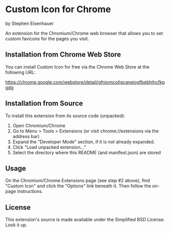 Custom Icon for Chrome
======================

by Stephen Eisenhauer

An extension for the Chromium/Chrome web browser that allows you to set custom favicons for the pages you visit.

Installation from Chrome Web Store
----------------------------------

You can install Custom Icon for free via the Chrome Web Store at the following URL:

https://chrome.google.com/webstore/detail/gfniomcoligcaneiogfbebhihcfkpgdg

Installation from Source
------------------------

To install this extension from its source code (unpacked):

1. Open Chromium/Chrome
2. Go to Menu > Tools > Extensions (or visit chrome://extensions via the address bar)
3. Expand the "Developer Mode" section, if it is not already expanded.
4. Click "Load unpacked extension..."
5. Select the directory where this README (and manifest.json) are stored

Usage
-----

On the Chromium/Chrome Extensions page (see step #2 above), find "Custom Icon" and click the "Options" link beneath it.
Then follow the on-page instructions.

License
-------

This extension's source is made available under the Simplified BSD License.  Look it up.


